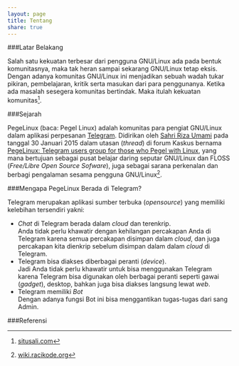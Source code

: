 ```yaml
---
layout: page
title: Tentang
share: true
---
```


###Latar Belakang

Salah satu kekuatan terbesar dari pengguna GNU/Linux ada pada bentuk komunitasnya, maka tak heran sampai sekarang GNU/Linux tetap eksis. Dengan adanya komunitas GNU/Linux ini menjadikan sebuah wadah tukar pikiran, pembelajaran, kritik serta masukan dari para penggunanya. Ketika ada masalah sesegera komunitas bertindak. Maka itulah kekuatan komunitas[^1].

###Sejarah

PegeLinux (baca: Pegel Linux) adalah komunitas para pengiat GNU/Linux dalam aplikasi perpesanan [Telegram](https://telegram.org). Didirikan oleh [Sahri Riza Umami](http://rizaumami.github.io/) pada tanggal 30 Januari 2015 dalam utasan (_thread_) di forum Kaskus bernama [PegeLinux: Telegram users group for those who Pegel with Linux](http://kask.us/hVsB8), yang mana bertujuan sebagai pusat belajar daring seputar GNU/Linux dan FLOSS (_Free/Libre Open Source Sofware_), juga sebagai sarana perkenalan dan berbagi pengalaman sesama pengguna GNU/Linux[^2].

###Mengapa PegeLinux Berada di Telegram?

Telegram merupakan aplikasi sumber terbuka (_opensource_) yang memiliki kelebihan tersendiri yakni:

* _Chat_ di Telegram berada dalam _cloud_ dan terenkrip.<br/>
Anda tidak perlu khawatir dengan kehilangan percakapan Anda di Telegram karena semua percakapan disimpan dalam _cloud_, dan juga percakapan kita dienkrip sebelum disimpan dalam dalam _cloud_ di Telegram.
* Telegram bisa diakses diberbagai peranti (_device_).<br/>
Jadi Anda tidak perlu khawatir untuk bisa menggunakan Telegram karena Telegram bisa digunakan oleh berbagai peranti seperti gawai (_gadget_), desktop, bahkan juga bisa diakses langsung lewat _web_.
* Telegram memiliki _Bot_<br/>
Dengan adanya fungsi Bot ini bisa menggantikan tugas-tugas dari sang Admin.

###Referensi

[^1]: [situsali.com](https://situsali.com/pegelinux-komunitas-linux-indonesia-di-telegram/)
[^2]: [wiki.racikode.org](http://wiki.racikode.org/pegelinux)
